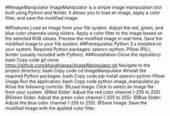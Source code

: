 ##ImageManipulator
ImageManipulator is a simple image manipulation tool built using Python and tkinter. It allows you to load an image, apply a color filter, and save the modified image.

##Features
Load an image from your file system.
Adjust the red, green, and blue color channels using sliders.
Apply a color filter to the image based on the selected RGB values.
Preview the modified image in real-time.
Save the modified image to your file system.
##Prerequisites
Python 3.x installed on your system.
Required Python packages: opencv-python, Pillow (PIL), tkinter (usually included with Python).
###Installation
Clone the repository:
bash
Copy code
git clone https://github.com/khoukhianas/ImageManipulator.git
Navigate to the project directory:
bash
Copy code
cd ImageManipulator
#Install the required Python packages:
bash
Copy code
pip install opencv-python Pillow
Usage
Run the application:
bash
Copy code
python image_manipulator.py
#Use the following controls:
@Load Image: Click to select an image file from your system.
@Red Slider: Adjust the red color channel (-255 to 255).
@Green Slider: Adjust the green color channel (-255 to 255).
@Blue Slider: Adjust the blue color channel (-255 to 255).
@Save Image: Save the modified image with the applied color filter.

